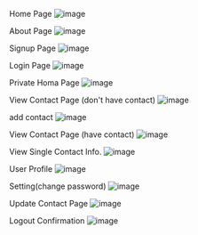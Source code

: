 Home Page
![image](https://github.com/ajayvijay9929/Smart_Contact_Manager/assets/120326151/034cf35f-bd00-4951-b224-28980a35cab4)

About Page
![image](https://github.com/ajayvijay9929/Smart_Contact_Manager/assets/120326151/da6e0157-d692-4c49-938a-a4b4476d2d93)

Signup Page
![image](https://github.com/ajayvijay9929/Smart_Contact_Manager/assets/120326151/84d182e5-c966-41b8-b3f5-a677f99f4264)


Login Page
![image](https://github.com/ajayvijay9929/Smart_Contact_Manager/assets/120326151/9f13efa0-6376-4217-9919-02815ba9764f)

Private Homa Page
![image](https://github.com/ajayvijay9929/Smart_Contact_Manager/assets/120326151/66889988-2c79-43c3-921e-f59062c8cec1)

View Contact Page (don't have contact)
![image](https://github.com/ajayvijay9929/Smart_Contact_Manager/assets/120326151/97e5113c-970a-43d4-9182-c43788bc8028)

add contact
![image](https://github.com/ajayvijay9929/Smart_Contact_Manager/assets/120326151/20b9987d-63da-41d7-8e9a-8e3a0fdf5bd4)

View Contact Page (have contact)
![image](https://github.com/ajayvijay9929/Smart_Contact_Manager/assets/120326151/56f09684-ee4f-43be-82fd-7a0393ac0ad6)

View Single Contact Info.
![image](https://github.com/ajayvijay9929/Smart_Contact_Manager/assets/120326151/55e8071b-98ea-4c05-89b8-b5a65df5d3c4)

User Profile
![image](https://github.com/ajayvijay9929/Smart_Contact_Manager/assets/120326151/cfc66b32-db29-4b55-b0ff-038dd5d5417b)

Setting(change password)
![image](https://github.com/ajayvijay9929/Smart_Contact_Manager/assets/120326151/b4a0777b-b5f9-4c4a-b2bc-44902801c25a)

Update Contact Page
![image](https://github.com/ajayvijay9929/Smart_Contact_Manager/assets/120326151/6ce4fbaf-8618-473d-8b32-e29307410c08)

Logout Confirmation
![image](https://github.com/ajayvijay9929/Smart_Contact_Manager/assets/120326151/7091c69d-bd5d-486b-8427-da8230959fa5)

